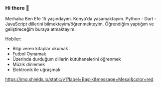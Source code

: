 ### Hi there 👋

Merhaba Ben Efe 15 yaşındayım. Konya'da yaşamaktayım. Python - Dart - JavaScript dillerini bilmekteyim/öğrenmekteyim.
Öğrendiğim yaptığım ve geliştireceğim buraya atmaktayım.

Hobiler:
  - Bilgi veren kitaplar okumak
  - Futbol Oynamak
  - Üzerinde durduğum dillerin kütühanelerini öğrenmek
  - Müzik dinlemek
  - Elektronik ile uğraşmak

https://img.shields.io/static/v1?label=Başlık&message=Mesaj&color=red

